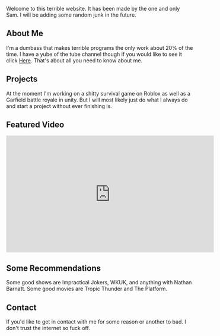 Welcome to this terrible website. It has been made by the one and only Sam. I will be adding some random junk in the future.

## About Me

I'm a dumbass that makes terrible programs the only work about 20% of the time. I have a yube of the tube channel though if
you would like to see it click [Here](https://www.youtube.com/channel/UCQxJot0hoe2tS5yyt5H28qA). That's about all you need to
know about me.

## Projects

At the moment I'm working on a shitty survival game on Roblox as well as a Garfield battle royale in unity. But I will most likely
just do what I always do and start a project without ever finishing is.

## Featured Video

<iframe width="560" height="315" src="https://www.youtube.com/embed/eJm1YSkz_B0" title="YouTube video player" frameborder="0" allow="accelerometer; autoplay; clipboard-write; encrypted-media; gyroscope; picture-in-picture" allowfullscreen></iframe>

## Some Recommendations

Some good shows are Impractical Jokers, WKUK, and anything with Nathan Barnatt. Some good movies are Tropic Thunder and The Platform.

## Contact

If you'd like to get in contact with me for some reason or another to bad. I don't trust the internet so fuck off.
